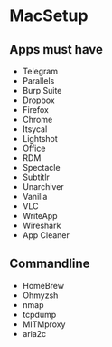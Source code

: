 # MacSetup
 
## Apps must have
  - Telegram
  - Parallels
  - Burp Suite
  - Dropbox
  - Firefox
  - Chrome
  - Itsycal
  - Lightshot
  - Office
  - RDM
  - Spectacle
  - Subtitlr
  - Unarchiver
  - Vanilla
  - VLC
  - WriteApp
  - Wireshark
  - App Cleaner 
  
## Commandline
  - HomeBrew
  - Ohmyzsh
  - nmap
  - tcpdump
  - MITMproxy
  - aria2c
  
  
